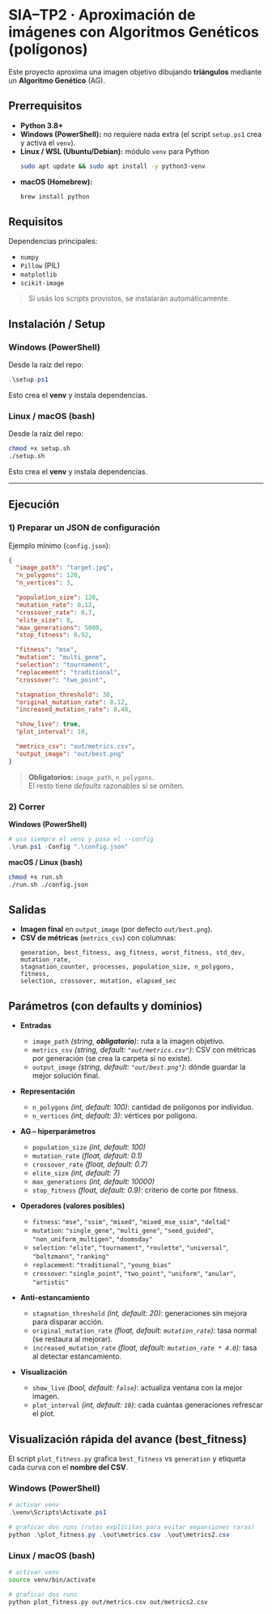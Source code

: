 # SIA–TP2 · Aproximación de imágenes con Algoritmos Genéticos (polígonos)

Este proyecto aproxima una imagen objetivo dibujando **triángulos** mediante un **Algoritmo Genético** (AG).  

## Prerrequisitos

- **Python 3.8+**
- **Windows (PowerShell):** no requiere nada extra (el script `setup.ps1` crea y activa el `venv`).
- **Linux / WSL (Ubuntu/Debian):** módulo `venv` para Python
  ```bash
  sudo apt update && sudo apt install -y python3-venv
  ```
- **macOS (Homebrew):**
  ```bash
  brew install python
  ```

## Requisitos

Dependencias principales:
- `numpy`
- `Pillow` (PIL)
- `matplotlib`
- `scikit-image`

> Si usás los scripts provistos, se instalarán automáticamente.


## Instalación / Setup

### Windows (PowerShell)
Desde la raíz del repo:
```powershell
.\setup.ps1
```
Esto crea el **venv** y instala dependencias.

### Linux / macOS (bash)
Desde la raíz del repo:
```bash
chmod +x setup.sh
./setup.sh
```
Esto crea el **venv** y instala dependencias.

---

## Ejecución

### 1) Preparar un JSON de configuración
Ejemplo mínimo (`config.json`):
```json
{
  "image_path": "target.jpg",
  "n_polygons": 120,
  "n_vertices": 3,

  "population_size": 120,
  "mutation_rate": 0.12,
  "crossover_rate": 0.7,
  "elite_size": 8,
  "max_generations": 5000,
  "stop_fitness": 0.92,

  "fitness": "mse",
  "mutation": "multi_gene",
  "selection": "tournament",
  "replacement": "traditional",
  "crossover": "two_point",

  "stagnation_threshold": 30,
  "original_mutation_rate": 0.12,
  "increased_mutation_rate": 0.48,

  "show_live": true,
  "plot_interval": 10,

  "metrics_csv": "out/metrics.csv",
  "output_image": "out/best.png"
}
```

> **Obligatorios:** `image_path`, `n_polygons`.  
> El resto tiene *defaults* razonables si se omiten.

### 2) Correr

**Windows (PowerShell)**
```powershell
# usa siempre el venv y pasa el --config
.\run.ps1 -Config ".\config.json"
```

**macOS / Linux (bash)**
```bash
chmod +x run.sh
./run.sh ./config.json
```

## Salidas

- **Imagen final** en `output_image` (por defecto `out/best.png`).
- **CSV de métricas** (`metrics_csv`) con columnas:
  ```text
  generation, best_fitness, avg_fitness, worst_fitness, std_dev, mutation_rate,
  stagnation_counter, processes, population_size, n_polygons, fitness,
  selection, crossover, mutation, elapsed_sec
  ```

## Parámetros (con defaults y dominios)

- **Entradas**
  - `image_path` *(string, **obligatorio**)*: ruta a la imagen objetivo.
  - `metrics_csv` *(string, default: `"out/metrics.csv"`)*: CSV con métricas por generación (se crea la carpeta si no existe).
  - `output_image` *(string, default: `"out/best.png"`)*: dónde guardar la mejor solución final.

- **Representación**
  - `n_polygons` *(int, default: 100)*: cantidad de polígonos por individuo.
  - `n_vertices` *(int, default: 3)*: vértices por polígono.

- **AG – hiperparámetros**
  - `population_size` *(int, default: 100)*
  - `mutation_rate` *(float, default: 0.1)*
  - `crossover_rate` *(float, default: 0.7)*
  - `elite_size` *(int, default: 7)*
  - `max_generations` *(int, default: 10000)*
  - `stop_fitness` *(float, default: 0.9)*: criterio de corte por fitness.

- **Operadores (valores posibles)**
  - `fitness`: `"mse"`, `"ssim"`, `"mixed"`, `"mixed_mse_ssim"`, `"deltaE"`
  - `mutation`: `"single_gene"`, `"multi_gene"`, `"seed_guided"`, `"non_uniform_multigen"`, `"doomsday"`
  - `selection`: `"elite"`, `"tournament"`, `"roulette"`, `"universal"`, `"boltzmann"`, `"ranking"`
  - `replacement`: `"traditional"`, `"young_bias"`
  - `crossover`: `"single_point"`, `"two_point"`, `"uniform"`, `"anular"`, `"artistic"`

- **Anti-estancamiento**
  - `stagnation_threshold` *(int, default: 20)*: generaciones sin mejora para disparar acción.
  - `original_mutation_rate` *(float, default: `mutation_rate`)*: tasa normal (se restaura al mejorar).
  - `increased_mutation_rate` *(float, default: `mutation_rate * 4.0`)*: tasa al detectar estancamiento.

- **Visualización**
  - `show_live` *(bool, default: `false`)*: actualiza ventana con la mejor imagen.
  - `plot_interval` *(int, default: `10`)*: cada cuántas generaciones refrescar el plot.

## Visualización rápida del avance (best_fitness)

El script `plot_fitness.py` grafica `best_fitness` vs `generation` y etiqueta cada curva con el **nombre del CSV**.

### Windows (PowerShell)
```powershell
# activar venv
.\venv\Scripts\Activate.ps1

# graficar dos runs (rutas explícitas para evitar expansiones raras)
python .\plot_fitness.py .\out\metrics.csv .\out\metrics2.csv
```

### Linux / macOS (bash)
```bash
# activar venv
source venv/bin/activate

# graficar dos runs
python plot_fitness.py out/metrics.csv out/metrics2.csv
```
